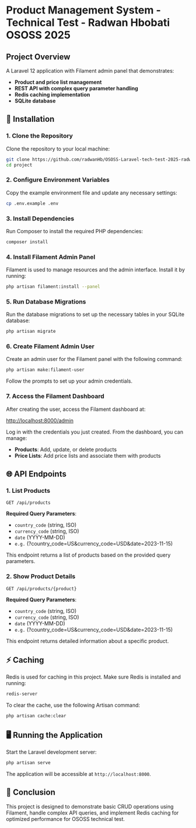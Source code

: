 
# Product Management System - Technical Test - Radwan Hbobati OSOSS 2025 

## Project Overview

A Laravel 12 application with Filament admin panel that demonstrates:

- **Product and price list management**
- **REST API with complex query parameter handling**
- **Redis caching implementation**
- **SQLite database**


## 🚀 Installation

### 1. Clone the Repository

Clone the repository to your local machine:

```bash
git clone https://github.com/radwanHb/OSOSS-Laravel-tech-test-2025-radwan-hbobati
cd project
```

### 2. Configure Environment Variables

Copy the example environment file and update any necessary settings:

```bash
cp .env.example .env
```

### 3. Install Dependencies

Run Composer to install the required PHP dependencies:

```bash
composer install
```

### 4. Install Filament Admin Panel

Filament is used to manage resources and the admin interface. Install it by running:

```bash
php artisan filament:install --panel
```

### 5. Run Database Migrations

Run the database migrations to set up the necessary tables in your SQLite database:

```bash
php artisan migrate
```

### 6. Create Filament Admin User

Create an admin user for the Filament panel with the following command:

```bash
php artisan make:filament-user
```

Follow the prompts to set up your admin credentials.

### 7. Access the Filament Dashboard

After creating the user, access the Filament dashboard at:

[http://localhost:8000/admin](http://localhost:8000/admin)

Log in with the credentials you just created. From the dashboard, you can manage:

- **Products**: Add, update, or delete products
- **Price Lists**: Add price lists and associate them with products

## 🌐 API Endpoints

### 1. List Products

```http
GET /api/products
```

**Required Query Parameters**:

- `country_code` (string, ISO)
- `currency_code` (string, ISO)
- `date` (YYYY-MM-DD)
- `e.g.` (?country_code=US&currency_code=USD&date=2023-11-15)

This endpoint returns a list of products based on the provided query parameters.

### 2. Show Product Details

```http
GET /api/products/{product}
```

**Required Query Parameters**:

- `country_code` (string, ISO)
- `currency_code` (string, ISO)
- `date` (YYYY-MM-DD)
- `e.g.` (?country_code=US&currency_code=USD&date=2023-11-15)

This endpoint returns detailed information about a specific product.

## ⚡ Caching

Redis is used for caching in this project. Make sure Redis is installed and running:

```bash
redis-server
```

To clear the cache, use the following Artisan command:

```bash
php artisan cache:clear
```

## 🖥 Running the Application

Start the Laravel development server:

```bash
php artisan serve
```

The application will be accessible at `http://localhost:8000`.

## 📝 Conclusion

This project is designed to demonstrate basic CRUD operations using Filament, handle complex API queries, and implement Redis caching for optimized performance for OSOSS technical test.


